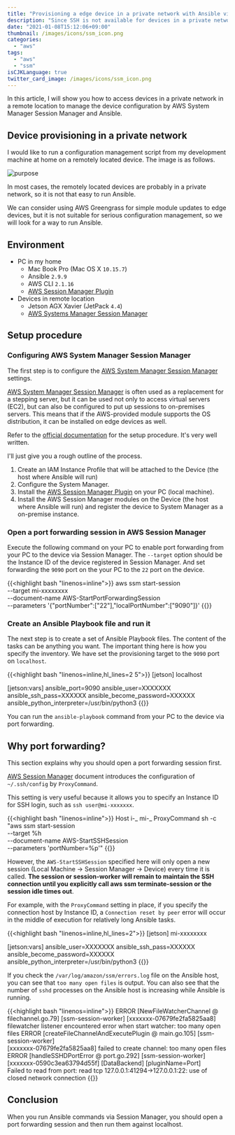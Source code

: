 ```yaml
---
title: "Provisioning a edge device in a private network with Ansible via AWS Session Manager"
description: "Since SSH is not available for devices in a private network, provisioning using SSH is not an easy task. In this post, I will show you how to run the Ansible Playbook using Session Manager in AWS System Manager."
date: "2021-01-08T15:12:06+09:00"
thumbnail: /images/icons/ssm_icon.png
categories:
  - "aws"
tags:
  - "aws"
  - "ssm"
isCJKLanguage: true
twitter_card_image: /images/icons/ssm_icon.png
---
```


In this article, I will show you how to access devices in a private network in a remote location to manage the device configuration by AWS System Manager Session Manager and Ansible.

<!--adsense-->

## Device provisioning in a private network

I would like to run a configuration management script from my development machine at home on a remotely located device. The image is as follows.

![purpose](/images/20210108/purpose.drawio.png)

In most cases, the remotely located devices are probably in a private network, so it is not that easy to run Ansible.

We can consider using AWS Greengrass for simple module updates to edge devices, but it is not suitable for serious configuration management, so we will look for a way to run Ansible.

## Environment

- PC in my home
  - Mac Book Pro (Mac OS X `10.15.7`)
  - Ansible `2.9.9`
  - AWS CLI `2.1.16`
  - [AWS Session Manager Plugin](https://docs.aws.amazon.com/ja_jp/systems-manager/latest/userguide/session-manager-working-with-install-plugin.html#install-plugin-macos)
- Devices in remote location
  - Jetson AGX Xavier (JetPack `4.4`)
  - [AWS Systems Manager Session Manager](https://docs.aws.amazon.com/ja_jp/systems-manager/latest/userguide/session-manager.html)

<!--adsense-->

## Setup procedure

### Configuring AWS System Manager Session Manager

The first step is to configure the [AWS System Manager Session Manager](https://docs.aws.amazon.com/ja_jp/systems-manager/latest/userguide/session-manager.html) settings.

[AWS System Manager Session Manager](https://docs.aws.amazon.com/ja_jp/systems-manager/latest/userguide/session-manager.html) is often used as a replacement for a stepping server, but it can be used not only to access virtual servers (EC2), but can also be configured to put up sessions to on-premises servers. This means that if the AWS-provided module supports the OS distribution, it can be installed on edge devices as well.

Refer to the [official documentation](https://docs.aws.amazon.com/ja_jp/systems-manager/latest/userguide/session-manager.html) for the setup procedure. It's very well written.

I'll just give you a rough outline of the process.

1. Create an IAM Instance Profile that will be attached to the Device (the host where Ansible will run)
2. Configure the System Manager.
3. Install the [AWS Session Manager Plugin](https://docs.aws.amazon.com/ja_jp/systems-manager/latest/userguide/session-manager-working-with-install-plugin.html#install-plugin-macos) on your PC (local machine).
4. Install the AWS Session Manager modules on the Device (the host where Ansible will run) and register the device to System Manager as a on-premise instance.

<!--adsense-->

### Open a port forwarding session in AWS Session Manager

Execute the following command on your PC to enable port forwarding from your PC to the device via Session Manager. The `--target` option should be the Instance ID of the device registered in Session Manager.
And set forwarding the `9090` port on the your PC to the `22` port on the device.

{{<highlight bash "linenos=inline">}}
aws ssm start-session \
 --target mi-xxxxxxxx \
 --document-name AWS-StartPortForwardingSession \
 --parameters '{"portNumber":["22"],"localPortNumber":["9090"]}'
{{</highlight>}}

### Create an Ansible Playbook file and run it

The next step is to create a set of Ansible Playbook files. The content of the tasks can be anything you want.
The important thing here is how you specify the inventory.
We have set the provisioning target to the `9090` port on `localhost`.

{{<highlight bash "linenos=inline,hl_lines=2 5">}}
[jetson]
localhost

[jetson:vars]
ansible_port=9090
ansible_user=XXXXXXX
ansible_ssh_pass=XXXXXX
ansible_become_password=XXXXXX
ansible_python_interpreter=/usr/bin/python3
{{</highlight>}}

You can run the `ansible-playbook` command from your PC to the device via port forwarding.

<!--adsense-->

## Why port forwarding?

This section explains why you should open a port forwarding session first.

[AWS Session Manager](https://docs.aws.amazon.com/ja_jp/systems-manager/latest/userguide/session-manager-getting-started-enable-ssh-connections.html) document introduces the configuration of `~/.ssh/config` by `ProxyCommand`.

This setting is very useful because it allows you to specify an Instance ID for SSH login, such as `ssh user@mi-xxxxxxx`.

{{<highlight bash "linenos=inline">}}
Host i-_ mi-_
ProxyCommand sh -c "aws ssm start-session \
 --target %h \
 --document-name AWS-StartSSHSession \
 --parameters 'portNumber=%p'"
{{</highlight>}}

However, the `AWS-StartSSHSession` specified here will only open a new session (Local Machine -> Session Manager -> Device) every time it is called. **The session or session-worker will remain to maintain the SSH connection until you explicitly call aws ssm terminate-session or the session idle times out**.

For example, with the `ProxyCommand` setting in place, if you specify the connection host by Instance ID, a `Connection reset by peer` error will occur in the middle of execution for relatively long Ansible tasks.

{{<highlight bash "linenos=inline,hl_lines=2">}}
[jetson]
mi-xxxxxxxx

[jetson:vars]
ansible_user=XXXXXXX
ansible_ssh_pass=XXXXXX
ansible_become_password=XXXXXX
ansible_python_interpreter=/usr/bin/python3
{{</highlight>}}

If you check the `/var/log/amazon/ssm/errors.log` file on the Ansible host, you can see that `too many open files` is output. You can also see that the number of `sshd` processes on the Ansible host is increasing while Ansible is running.

{{<highlight bash "linenos=inline">}}
ERROR [NewFileWatcherChannel @ filechannel.go.79] [ssm-session-worker] [xxxxxxx-07679fe2fa5825aa8] \
filewatcher listener encountered error when start watcher: too many open files
ERROR [createFileChannelAndExecutePlugin @ main.go.105] [ssm-session-worker] \
[xxxxxxx-07679fe2fa5825aa8] failed to create channel: too many open files
ERROR [handleSSHDPortError @ port.go.292] [ssm-session-worker] \
[xxxxxxx-0590c3ea63794d55f] [DataBackend] [pluginName=Port] \
Failed to read from port: read tcp 127.0.0.1:41294->127.0.0.1:22: use of closed network connection
{{</highlight>}}

## Conclusion

When you run Ansible commands via Session Manager, you should open a port forwarding session and then run them against localhost.

